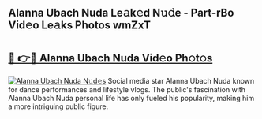 ## Alanna Ubach Nuda Le𝚊k𝚎d N𝚞𝚍e - Part-rBo Vid𝚎o Le𝚊ks Photos wmZxT

# <h2><a href="http://fbfvf1j.evod.top/?m=Alanna+Ubach+Nuda">🔗 👉🔴 Alanna Ubach Nuda Vid𝚎o Ph𝚘t𝚘s</a></h2>

[![Alanna Ubach Nuda N𝚞d𝚎s](https://i.imgur.com/8V9OHl7.gif)](http://fbfvf1j.evod.top/?m=Alanna+Ubach+Nuda)
Social media star Alanna Ubach Nuda known for dance performances and lifestyle vlogs. The public's fascination with Alanna Ubach Nuda personal life has only fueled his popularity, making him a more intriguing public figure. 
